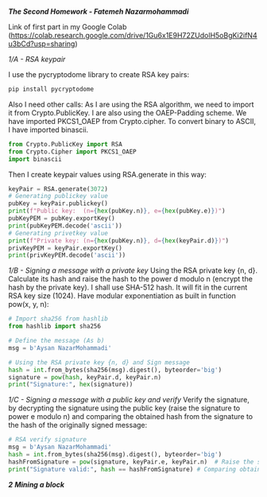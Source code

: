 ***The Second Homework - Fatemeh Nazarmohammadi***

Link of first part in my Google Colab (https://colab.research.google.com/drive/1Gu6x1E9H72ZUdolH5oBgKi2ifN4u3bCd?usp=sharing)

*1/A - RSA keypair*

I use the pycryptodome library to create RSA key pairs:
```python
pip install pycryptodome
```
Also I need other calls:
As I are using the RSA algorithm, we need to import it from Crypto.PublicKey.
I are also using the OAEP-Padding scheme. We have imported PKCS1_OAEP from Crypto.cipher.
To convert binary to ASCII, I have imported binascii.
```python
from Crypto.PublicKey import RSA 
from Crypto.Cipher import PKCS1_OAEP 
import binascii 
```
Then I create keypair values using RSA.generate in this way:
```python
keyPair = RSA.generate(3072)
# Generating publickey value
pubKey = keyPair.publickey()  
print(f"Public key:  (n={hex(pubKey.n)}, e={hex(pubKey.e)})")
pubKeyPEM = pubKey.exportKey()
print(pubKeyPEM.decode('ascii'))
# Generating privetkey value
print(f"Private key: (n={hex(pubKey.n)}, d={hex(keyPair.d)})")  
privKeyPEM = keyPair.exportKey()
print(privKeyPEM.decode('ascii'))
```

*1/B - Signing a message with a private key*
Using the RSA private key {n, d}. Calculate its hash and raise the hash to the power d modulo n (encrypt the hash by the private key). I shall use SHA-512 hash. It will fit in the current RSA key size (1024). Have modular exponentiation as built in function pow(x, y, n):
```python
# Import sha256 from hashlib
from hashlib import sha256

# Define the message (As b)
msg = b'Aysan NazarMohammadi'

# Using the RSA private key {n, d} and Sign message 
hash = int.from_bytes(sha256(msg).digest(), byteorder='big')
signature = pow(hash, keyPair.d, keyPair.n)
print("Signature:", hex(signature))
```
*1/C - Signing a message with a public key and verify*
Verify the signature, by decrypting the signature using the public key (raise the signature to power e modulo n) and comparing the obtained hash from the signature to the hash of the originally signed message:
```python
# RSA verify signature
msg = b'Aysan NazarMohammadi'
hash = int.from_bytes(sha256(msg).digest(), byteorder='big')
hashFromSignature = pow(signature, keyPair.e, keyPair.n)  # Raise the signature to power e modulo n
print("Signature valid:", hash == hashFromSignature) # Comparing obtained hash from the signature to the hash of the originally signed message
```
***2***
***Mining a block***



